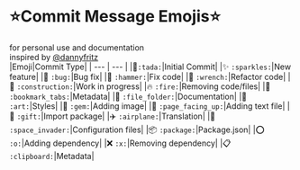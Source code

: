 # ⭐Commit Message Emojis⭐
for personal use and documentation<br />
inspired by <a href="https://github.com/dannyfritz/commit-message-emoji">@dannyfritz</a>
<br/>
|Emoji|Commit Type|
| --- | --- |
|:tada:`:tada:`|Initial Commit|
|:sparkles: `:sparkles:`|New feature|
|:bug: `:bug:`|Bug fix|
|:hammer: `:hammer:`|Fix code|
|:wrench: `:wrench:`|Refactor code|
|:construction: `:construction:`|Work in progress|
|:fire: `:fire:`|Removing code/files|
|:bookmark_tabs: `:bookmark_tabs:`|Metadata|
|:file_folder: `:file_folder:`|Documentation|
|:art: `:art:`|Styles|
|:gem: `:gem:`|Adding image|
|:page_facing_up: `:page_facing_up:`|Adding text file|
|:gift: `:gift:`|Import package|
|:airplane: `:airplane:`|Translation|
|:space_invader: `:space_invader:`|Configuration files|
|:package: `:package:`|Package.json|
|:o: `:o:`|Adding dependency|
|:x: `:x:`|Removing dependency|
|:clipboard: `:clipboard:`|Metadata|


